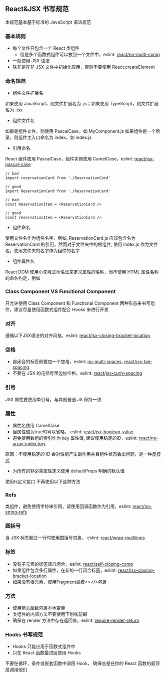 ## **React&JSX 书写规范**
本规范基本基于标准的 JavaScript 语法规范
### **基本规则**

- 每个文件只包含一个 React 类组件 
   - 但是多个函数式组件可以放到一个文件中，eslint: [react/no-multi-comp](https://github.com/yannickcr/eslint-plugin-react/blob/master/docs/rules/no-multi-comp.md#ignorestateless)
- 一般使用 JSX 语法
- 除非是在非 JSX 文件中初始化应用，否则不要使用 React.createElement
### **命名规范**

- 组件文件扩展名

如果使用 JavaScript，则文件扩展名为 .js；如果使用 TypeScript，则文件扩展名为 .tsx

- 组件文件名

如果是组件文件，则使用 PascalCase，如 MyComponent.js
如果组件是一个目录，则组件主入口命名为 index，如 index.js

- 引用命名

React 组件使用 PascalCase，组件实例使用 CamelCase，eslint: [react/jsx-pascal-case](https://github.com/yannickcr/eslint-plugin-react/blob/master/docs/rules/jsx-pascal-case.md)
```
// bad
import reservationCard from './ReservationCard'

// good
import ReservationCard from './ReservationCard'

// bad
const ReservationItem = <ReservationCard />

// good
const reservationItem = <ReservationCard />
```

- 组件命名

使用文件名作为组件名字，例如, ReservationCard.js 应该包含名为 ReservationCard 的引用，然而对于文件夹中的根组件, 使用 index.js 作为文件名，使用文件夹的名字作为组件的名字

- 组件属性名

React DOM 使用小驼峰式命名法来定义属性的名称，而不使用 HTML 属性名称的命名约定，例如
### **Class Component VS Functional Component**
只允许使用 Class Component 和 Functional Component 两种形态来书写组件，建议尽量使用函数式组件配合 Hooks 来进行开发
### **对齐**
遵循以下JSX语法的对齐风格，eslint: [react/jsx-closing-bracket-location](https://github.com/yannickcr/eslint-plugin-react/blob/master/docs/rules/jsx-closing-bracket-location.md)
### **空格**

- 自闭合的标签前要加一个空格，eslint: [no-multi-spaces](https://eslint.org/docs/rules/no-multi-spaces), [react/jsx-tag-spacing](https://github.com/yannickcr/eslint-plugin-react/blob/master/docs/rules/jsx-tag-spacing.md)
- 不要在 JSX 的花括号里边加空格，eslint: [react/jsx-curly-spacing](https://github.com/yannickcr/eslint-plugin-react/blob/master/docs/rules/jsx-curly-spacing.md)
### **引号**
JSX 属性要使用单引号，与其他普通 JS 保持一致
### **属性**

- 属性名使用 CamelCase
- 当属性值为true时可以省略， eslint: [react/jsx-boolean-value](https://github.com/yannickcr/eslint-plugin-react/blob/master/docs/rules/jsx-boolean-value.md)
- 避免使用数组的索引作为 key 属性值, 建议使用稳定的ID，eslint: [react/no-array-index-key](https://github.com/yannickcr/eslint-plugin-react/blob/master/docs/rules/no-array-index-key.md)

原因：不使用稳定的 ID 会对性能产生副作用并且组件状态会出问题，是一种[反模式](https://medium.com/@robinpokorny/index-as-a-key-is-an-anti-pattern-e0349aece318)

- 为所有的非必需属性定义使用 defaultProps 明确的默认值

使用ts定义接口
不再使用以下这种方法
### **Refs**
类组件，避免使用字符串引用，请使用回调函数作为引用，eslint: [react/no-string-refs](https://github.com/yannickcr/eslint-plugin-react/blob/master/docs/rules/no-string-refs.md)
### **圆括号**
当 JSX 标签超过一行时使用圆括号包裹， eslint: [react/wrap-multilines](https://github.com/yannickcr/eslint-plugin-react/blob/master/docs/rules/wrap-multilines.md)
### **标签**

- 没有子元素的标签请自闭合，eslint: [react/self-closing-comp](https://github.com/yannickcr/eslint-plugin-react/blob/master/docs/rules/self-closing-comp.md)
- 如果组件包含多行属性，在新的一行闭合标签，eslint: [react/jsx-closing-bracket-location](https://github.com/yannickcr/eslint-plugin-react/blob/master/docs/rules/jsx-closing-bracket-location.md)
- 如果没有根元素，使用Fragment或者<></>包裹
### **方法**

- 使用箭头函数包裹本地变量
- 类组件的内部方法不要使用下划线前缀
- 确保在 render 方法中存在返回值，eslint: [require-render-return](https://github.com/yannickcr/eslint-plugin-react/pull/502)
### **Hooks 书写规范**

- Hooks 只能应用于函数式组件中
- 只在 React 函数最顶层使用 Hooks

不要在循环，条件或嵌套函数中调用 Hook， 确保总是在你的 React 函数的最顶层调用他们
